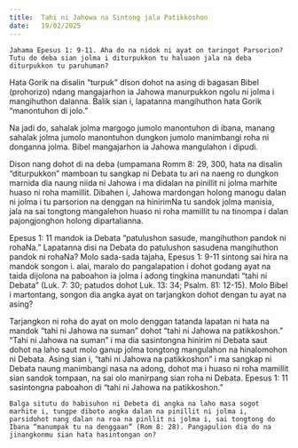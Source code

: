 ```yaml
---
title:  Tahi ni Jahowa na Sintong jala Patikkoshon
date:   19/02/2025
---
```


`Jahama Epesus 1: 9-11. Aha do na nidok ni ayat on taringot Parsorion? Tutu do deba sian jolma i diturpukkon tu haluaon jala na deba diturpukkon tu paruhuman?`

Hata Gorik na disalin “turpuk” dison dohot na asing di bagasan Bibel (prohorizo) ndang mangajarhon ia Jahowa manurpukkon ngolu ni jolma i mangihuthon dalanna. Balik sian i, lapatanna mangihuthon hata Gorik “manontuhon di jolo.”

Na jadi do, sahalak jolma margogo jumolo manontuhon di ibana, manang sahalak jolma jumolo manontuhon dungkon jumolo manimbangi roha ni donganna jolma. Bibel mangajarhon ia Jahowa mangulahon i dipudi.

Dison nang dohot di na deba (umpamana Romm 8: 29, 300, hata na disalin “diturpukkon” mamboan tu sangkap ni Debata tu ari na naeng ro dungkon marnida dia naung niida ni Jahowa i ma didalan na pinillit ni jolma marhite huaso ni roha mamillit. Dibahen i, Jahowa mardongan holong manogu dalan ni jolma i tu parsorion na denggan na hinirimNa tu sandok jolma manisia, jala na sai tongtong mangalehon huaso ni roha mamillit tu na tinompa i dalan pajongjonghon holong dipartalianna.

Epesus 1: 11 mandok ia Debata “patulushon sasude, mangihuthon pandok ni rohaNa.” Lapatanna disi na Debata do patulushon sasudena mangihuthon pandok ni rohaNa? Molo sada-sada tajaha, Epesus 1: 9-11 sintong sai hira na mandok songon i. alai, maralo do pangalapation i dohot godang ayat na taida dijolona na paboahon ia jolma i adong tingkina manundati “tahi ni Debata” (Luk. 7: 30; patudos dohot Luk. 13: 34; Psalm. 81: 12-15). Molo Bibel i martontang, songon dia angka ayat on tarjangkon dohot dengan tu ayat na asing?

Tarjangkon ni roha do ayat on molo denggan tatanda lapatan ni hata na mandok “tahi ni Jahowa na suman” dohot “tahi ni Jahowa na patikkoshon.” “Tahi ni Jahowa na suman” i ma dia sasintongna hinirim ni Debata saut dohot na laho saut molo ganup jolma tongtong mangulahon na hinalomohon ni Debata. Asing sian i, “tahi ni Jahowa na patikkoshon” i ma sangkap ni Debata naung manimbangi nasa na adong, dohot ma i huaso ni roha mamillit sian sandok tompaan, na sai olo manirpang sian roha ni Debata. Epesus 1: 11 sasintongna paboahon di “tahi ni Jahowa na patikkoshon.”

`Balga situtu do habisuhon ni Debeta di angka na laho masa sogot marhite i, tungpe diboto angka dalan na pinillit ni jolma i, parsidohot nang dalan na roa na pinllit ni jolma i, sai tongtong do Ibana “manumpak tu na denggaan” (Rom 8: 28). Pangapulion dia do na jinangkonmu sian hata hasintongan on?`